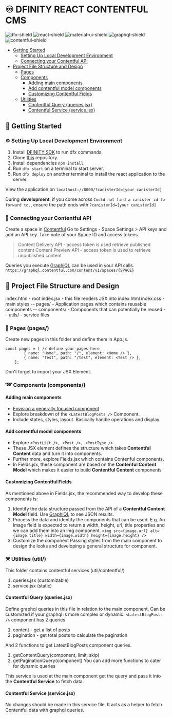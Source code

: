 # ♾️ DFINITY REACT CONTENTFUL CMS 
![dfx-shield](https://img.shields.io/badge/dfx_0.11.1-yellowgreen) ![react-shield](https://img.shields.io/badge/react_18-blue) ![material-ui-shield](https://img.shields.io/badge/@material--ui-blueviolet) ![graphql-shield](https://img.shields.io/badge/GraphQL-red) ![contentful-shield](https://img.shields.io/badge/Contentful_API-yellow)

- [Getting Started](#getting-started)
  * [Setting Up Local Development Environment](#setting-up-local-development-environment)
  * [Connecting your Contentful API](#connecting-your-contentful-api)
- [Project File Structure and Design](#project-file-structure-and-design)
  * [Pages](#pages)
  * [Components](#components)
    + [Adding main components](#adding-main-components)
    + [Add contentful model components](#add-contentful-model-components)
    + [Customizing Contentful Fields](#customizing-contentful-fields)
  * [Utilities](#utilities)
    + [Contentful Query (queries.jsx)](#contentful-query)
    + [Contentful Service (service.jsx)](#contentful-service--servicejsx-)

## 📝 Getting Started

### ⚙️ Setting Up Local Development Environment
1. Install [DFINITY SDK][install-sdk] to run dfx commands.
2. Clone [this][git-repo-url] repository.
3. Install dependencies ```npm install```.
4. Run ```dfx start``` on a terminal to start server.
5. Run ```dfx deploy``` on another terminal to install the react application to the server.

View the application on ```localhost://8000/?canisterId=[your canisterId]```

During **development**, if you come across ```Could not find a canister id to forward to.```,  ensure the path ends with ```?canisterId=[your canisterId]``` 


### 🔗 Connecting your Contentful API 

Create a space in [Contentful][contentful-api]
Go to Settings - Space Settings > API keys and add an API key.
Take note of your Space ID and access tokens.
> Content Delivery API - access token is used retrieve published content
> Content Preview API - access token is used to retrieve unpublished content

Queries you execute  [GraphiQL][contentful-graphql] can be used in your API calls.
```https://graphql.contentful.com/content/v1/spaces/{SPACE}``` 

## 📂 Project File Structure and Design

index.html - root
index.jsx - this file renders JSX into index.html
index.css - main styles
-- pages/ - Application pages which contains reusable components
-- components/ - Components that can potentially be reused
-- utils/ - service files
    
### 📄 Pages (pages/) 
Create new pages in this folder and define them in App.js.
```
const pages = [ // define your pages here
        { name: "Home", path: "/", element: <Home /> },
        { name: "Test", path: "/test", element: <Test /> },
    ];
```
Don't forget to import your JSX Element.

### ➿	Components (components/)
#### Adding main components
- [Envision a generally focused component][thinking-react]
- Explore breakdown of the ```<LatestBlogPosts />``` Component. 
- Include states, styles, layout. Basically handle operations and display.

#### Add contentful model components
- Explore ```<PostList />, <Post />, <PostType />```
- These JSX element defines the structure which takes **Contentful Content** data and turn it into components.
- Further more, explore Fields.jsx which contains Contenful components.
- In Fields.jsx, these component are based on the **Contenful Content Model** which makes it easier to build **Contentful Content** components

#### Customizing Contentful Fields
As mentioned above in Fields.jsx, the recommended way to develop these components is:
1. Identify the data structure passed from the API of a **Contentful Content Model** field. Use [GraphiQL][contentful-graphql] to see JSON results.
2. Process the data and identify the components that can be used. E.g. An image field is expected to return a width, height, url, title properties and we can add them into an img component.
`<img src={image.url} alt={image.title} width={image.width} height={image.height} />`
3. Customize the component
Passing styles from the main component to design the looks and developing a general structure for component.

### ⚒️ Utilities (util/)
This folder contains contentful services (util/contentful/)
1. queries.jsx (customizable)
2. service.jsx (static)
#### Contentful Query (queries.jsx)
Define graphql queries in this file in relation to the main component. Can be customized if your graphql is more complex or dynamic.
```<LatestBlogPosts />``` component has 2 queries
1. content - get a list of posts
2. pagination - get total posts to calculate the pagination 

And 2 functions to get LatestBlogPosts component queries.
1. getContentQuery(component, limit, skip)
2. getPaginationQuery(component)
You can add more functions to cater for dynamic queries

This service is used at the main component get the query and pass it into the **Contentful Service** to fetch data.

#### Contentful Service (service.jsx)
No changes should be made in this service file. It acts as a helper to fetch Contentful data with graphql queries.

   [install-sdk]: <https://internetcomputer.org/docs/current/developer-docs/build/install-upgrade-remove/>
   [git-repo-url]: <https://github.com/therealbryanho/dfinity-websitewithcms>
   [contentful-api]: <https://app.contentful.com/>
   [contentful-graphql]: <https://www.contentful.com/developers/docs/references/graphql/#/introduction/basic-api-information/>
   [graphiql]:<https://graphql.contentful.com/content/v1/spaces/53t36x95ru0m/explore?access_token=OCLvDwk6HjdpR3OxvqhLaD-zuXLwo2QYEueE9pYJZuU />
   [thinking-react]: <https://reactjs.org/docs/thinking-in-react.html/>
